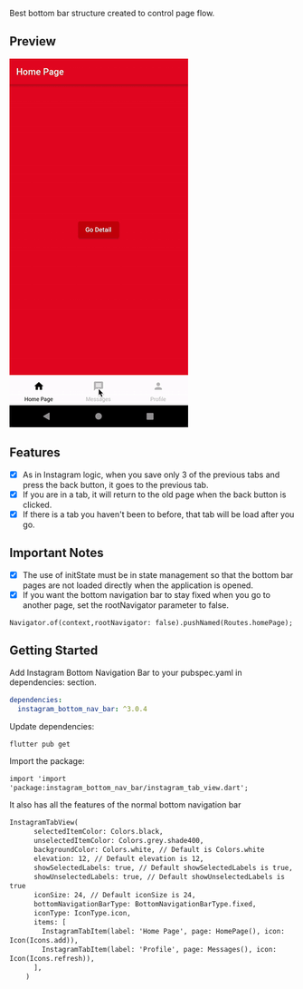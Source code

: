 Best bottom bar structure created to control page flow.

## Preview

![Bottom Bar](gifs/bottomBar.gif) 

## Features

- [x] As in Instagram logic, when you save only 3 of the previous tabs and press the back button, it
  goes to the previous tab.
- [x] If you are in a tab, it will return to the old page when the back button is clicked.
- [x] If there is a tab you haven't been to before, that tab will be load after you go.

## Important Notes

- [x] The use of initState must be in state management so that the bottom bar pages are not loaded
  directly when the application is opened.
- [x] If you want the bottom navigation bar to stay fixed when you go to another page, set the
  rootNavigator parameter to false.

```
Navigator.of(context,rootNavigator: false).pushNamed(Routes.homePage);
```

## Getting Started

Add Instagram Bottom Navigation Bar to your pubspec.yaml in dependencies: section.

```yaml
dependencies:
  instagram_bottom_nav_bar: ^3.0.4
```

Update dependencies:

```
flutter pub get
```

Import the package:

```
import 'import 'package:instagram_bottom_nav_bar/instagram_tab_view.dart';
```

It also has all the features of the normal bottom navigation bar

```
InstagramTabView(
      selectedItemColor: Colors.black,
      unselectedItemColor: Colors.grey.shade400,
      backgroundColor: Colors.white, // Default is Colors.white
      elevation: 12, // Default elevation is 12,
      showSelectedLabels: true, // Default showSelectedLabels is true,
      showUnselectedLabels: true, // Default showUnselectedLabels is true
      iconSize: 24, // Default iconSize is 24,
      bottomNavigationBarType: BottomNavigationBarType.fixed,
      iconType: IconType.icon,
      items: [
        InstagramTabItem(label: 'Home Page', page: HomePage(), icon: Icon(Icons.add)),
        InstagramTabItem(label: 'Profile', page: Messages(), icon: Icon(Icons.refresh)),
      ],
    )
```



